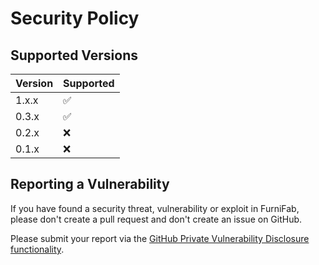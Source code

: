 # Security Policy

## Supported Versions

| Version | Supported          |
| ------- | ------------------ |
| 1.x.x   | :white_check_mark: |
| 0.3.x   | :white_check_mark: |
| 0.2.x   | :x:                |
| 0.1.x   | :x:                |

## Reporting a Vulnerability

If you have found a security threat, vulnerability or exploit in FurniFab, please don't create a pull request and don't create an issue on GitHub.

Please submit your report via the [GitHub Private Vulnerability Disclosure functionality](https://docs.github.com/en/code-security/security-advisories/guidance-on-reporting-and-writing-information-about-vulnerabilities/privately-reporting-a-security-vulnerability#privately-reporting-a-security-vulnerability).
